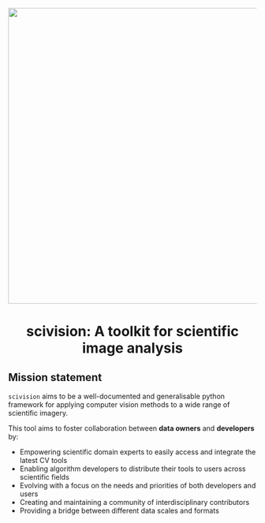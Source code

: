 <p align="center">
  <img src="https://i.imgur.com/kc7aE7z.png" width="600">
   <b>
    <center> <h1>scivision: A toolkit for scientific image analysis</h1> </center>
   </b>
</p>

## Mission statement 
`scivision` aims to be a well-documented and generalisable python framework for applying computer vision methods to a wide range of scientific imagery.

This tool aims to foster collaboration between **data owners** and **developers** by:
* Empowering scientific domain experts to easily access and integrate the latest CV tools
* Enabling algorithm developers to distribute their tools to users across scientific fields
* Evolving with a focus on the needs and priorities of both developers and users
* Creating and maintaining a community of interdisciplinary contributors
* Providing a bridge between different data scales and formats
